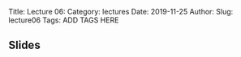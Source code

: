 Title: Lecture 06:
Category: lectures
Date: 2019-11-25
Author: 
Slug: lecture06
Tags: ADD TAGS HERE


## Slides
<!-- - [PDF | Lecture 1: Description]({attach}presentation/Lecture1_Data.pdf) -->
